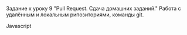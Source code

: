 ﻿

Задание к уроку 9 "Pull Request. Сдача домашних заданий."
Работа с удалённым и локальным рипозиториями, команды git.

Javascript